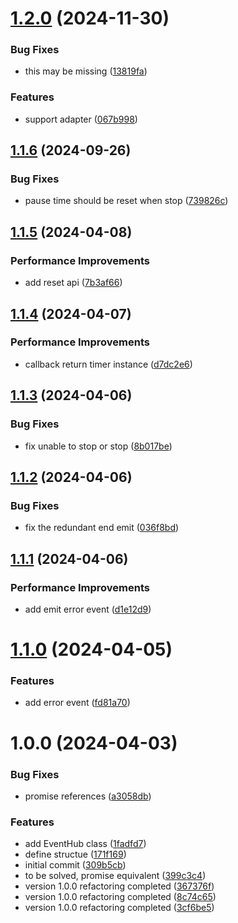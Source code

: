 # [1.2.0](https://github.com/molvqingtai/timer/compare/v1.1.6...v1.2.0) (2024-11-30)


### Bug Fixes

* this may be missing ([13819fa](https://github.com/molvqingtai/timer/commit/13819fafb5d6224a8f7a630f2b3399a681775745))


### Features

* support adapter ([067b998](https://github.com/molvqingtai/timer/commit/067b9981a864dc92c652ea8d92e832b08835ea07))

## [1.1.6](https://github.com/molvqingtai/timer/compare/v1.1.5...v1.1.6) (2024-09-26)


### Bug Fixes

* pause time should be reset when stop ([739826c](https://github.com/molvqingtai/timer/commit/739826ca19b3c0e9e58fc3449eec0cb2c46bd70e))

## [1.1.5](https://github.com/molvqingtai/timer/compare/v1.1.4...v1.1.5) (2024-04-08)


### Performance Improvements

* add reset api ([7b3af66](https://github.com/molvqingtai/timer/commit/7b3af66eb712b2edfdb69d76429941fc2c2b0386))

## [1.1.4](https://github.com/molvqingtai/timer/compare/v1.1.3...v1.1.4) (2024-04-07)


### Performance Improvements

* callback return timer instance ([d7dc2e6](https://github.com/molvqingtai/timer/commit/d7dc2e6cec843bfbf15cb46108e21fcde6337856))

## [1.1.3](https://github.com/molvqingtai/timer/compare/v1.1.2...v1.1.3) (2024-04-06)


### Bug Fixes

* fix unable to stop or stop ([8b017be](https://github.com/molvqingtai/timer/commit/8b017beab67dcef43389ab38e76188a6afea1c1c))

## [1.1.2](https://github.com/molvqingtai/timer/compare/v1.1.1...v1.1.2) (2024-04-06)


### Bug Fixes

* fix the redundant end emit ([036f8bd](https://github.com/molvqingtai/timer/commit/036f8bdb716e03d634bed14f75a0bd542eba6b07))

## [1.1.1](https://github.com/molvqingtai/timer/compare/v1.1.0...v1.1.1) (2024-04-06)


### Performance Improvements

* add emit error event ([d1e12d9](https://github.com/molvqingtai/timer/commit/d1e12d9c5de25422614a507b82c356b85921190d))

# [1.1.0](https://github.com/molvqingtai/timer/compare/v1.0.0...v1.1.0) (2024-04-05)


### Features

* add error event ([fd81a70](https://github.com/molvqingtai/timer/commit/fd81a70281f08b8d43a9641f3b5ba32098947188))

# 1.0.0 (2024-04-03)


### Bug Fixes

* promise references ([a3058db](https://github.com/molvqingtai/timer/commit/a3058db35512c863217be9bc7da43d0fc2260e5f))


### Features

* add EventHub class ([1fadfd7](https://github.com/molvqingtai/timer/commit/1fadfd72e168449b48842012dae6859983e6f103))
* define structue ([171f169](https://github.com/molvqingtai/timer/commit/171f1693578435839714fbdad7b5c40812f22cf2))
* initial commit ([309b5cb](https://github.com/molvqingtai/timer/commit/309b5cb06d0c87b17581287818b578b9ca91112c))
* to be solved, promise equivalent ([399c3c4](https://github.com/molvqingtai/timer/commit/399c3c41d9635e3695f5c82620e06b39eb791051))
* version 1.0.0 refactoring completed ([367376f](https://github.com/molvqingtai/timer/commit/367376f1ec8a291c192c2dc3cf77c8d28f1e4793))
* version 1.0.0 refactoring completed ([8c74c65](https://github.com/molvqingtai/timer/commit/8c74c659bc0a16c623a3d8280abb18c1b40271aa))
* version 1.0.0 refactoring completed ([3cf6be5](https://github.com/molvqingtai/timer/commit/3cf6be55d92d879e368749d76e3c7fab7e9d597f))
